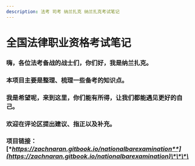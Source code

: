 ```yaml
---
description: 法考 司考 纳兰扎克 纳兰扎克考试笔记
---
```


# 全国法律职业资格考试笔记

### 嗨，各位法考备战的战士们，你们好，我是纳兰扎克。

### 本项目主要是整理、梳理一些备考的知识点。

### 我是希望呢，来到这里，你们能有所得，让我们都能遇见更好的自己。

### 欢迎在评论区提出建议、指正以及补充。

### 项目链接：[**https://zachnaran.gitbook.io/nationalbarexamination**](https://zachnaran.gitbook.io/nationalbarexamination)\*\*\*\*





